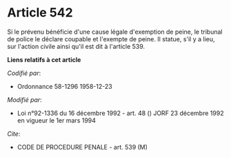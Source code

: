 # Article 542

Si le prévenu bénéficie d'une cause légale d'exemption de peine, le tribunal de police le déclare coupable et l'exempte de
peine. Il statue, s'il y a lieu, sur l'action civile ainsi qu'il est dit à l'article 539.

**Liens relatifs à cet article**

_Codifié par_:

  - Ordonnance 58-1296 1958-12-23

_Modifié par_:

  - Loi n°92-1336 du 16 décembre 1992 - art. 48 () JORF 23 décembre 1992 en vigueur le 1er mars 1994

_Cite_:

  - CODE DE PROCEDURE PENALE - art. 539 (M)
